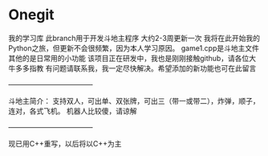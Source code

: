 # Onegit
我的学习库
此branch用于开发斗地主程序
大约2-3周更新一次
我将在此开始我的Python之旅，但更新不会很频繁，因为本人学习原因。
game1.cpp是斗地主文件
其他的是日常用的小功能
该项目正在研发中，我也是刚刚接触github，请各位大牛多多指教
有问题请联系我，我一定尽快解决。希望添加的新功能也可在此留言

————————————

斗地主简介：
支持双人，可出单、双张牌，可出三（带一或带二），炸弹，顺子，连对，各式飞机。
机器人比较傻，请谅解

————————————

现已用C++重写，以后将以C++为主
